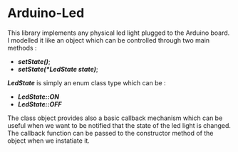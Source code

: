 # Arduino-Led

This library implements any physical led light plugged to the Arduino board. I modelled it like an object which can be controlled through two main methods :

- **_setState()_**;
- **_setState(*LedState state)_**;

**_LedState_** is simply an enum class type which can be :

- **_LedState::ON_** 
- **_LedState::OFF_**

The class object provides also a basic callback mechanism which can be useful when we want to be notified that the state of the led light is changed. The callback function can be passed to the constructor method of the object when we instatiate it.
